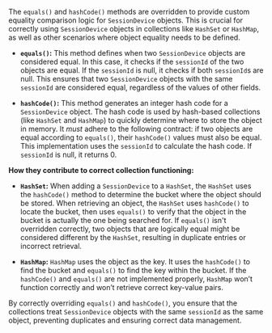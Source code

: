 The `equals()` and `hashCode()` methods are overridden to provide custom equality comparison logic for `SessionDevice` objects. This is crucial for correctly using `SessionDevice` objects in collections like `HashSet` or `HashMap`, as well as other scenarios where object equality needs to be defined.

*   **`equals()`:** This method defines when two `SessionDevice` objects are considered equal. In this case, it checks if the `sessionId` of the two objects are equal. If the `sessionId` is null, it checks if both `sessionId`s are null. This ensures that two `SessionDevice` objects with the same `sessionId` are considered equal, regardless of the values of other fields.

*   **`hashCode()`:** This method generates an integer hash code for a `SessionDevice` object. The hash code is used by hash-based collections (like `HashSet` and `HashMap`) to quickly determine where to store the object in memory.  It *must* adhere to the following contract: if two objects are equal according to `equals()`, their `hashCode()` values must also be equal.  This implementation uses the `sessionId` to calculate the hash code. If `sessionId` is null, it returns 0.

**How they contribute to correct collection functioning:**

*   **`HashSet`:** When adding a `SessionDevice` to a `HashSet`, the `HashSet` uses the `hashCode()` method to determine the bucket where the object should be stored. When retrieving an object, the `HashSet` uses `hashCode()` to locate the bucket, then uses `equals()` to verify that the object in the bucket is actually the one being searched for. If `equals()` isn't overridden correctly, two objects that are logically equal might be considered different by the `HashSet`, resulting in duplicate entries or incorrect retrieval.

*   **`HashMap`:** `HashMap` uses the object as the key. It uses the `hashCode()` to find the bucket and `equals()` to find the key within the bucket. If the `hashCode()` and `equals()` are not implemented properly, `HashMap` won’t function correctly and won’t retrieve correct key-value pairs.

By correctly overriding `equals()` and `hashCode()`, you ensure that the collections treat `SessionDevice` objects with the same `sessionId` as the same object, preventing duplicates and ensuring correct data management.